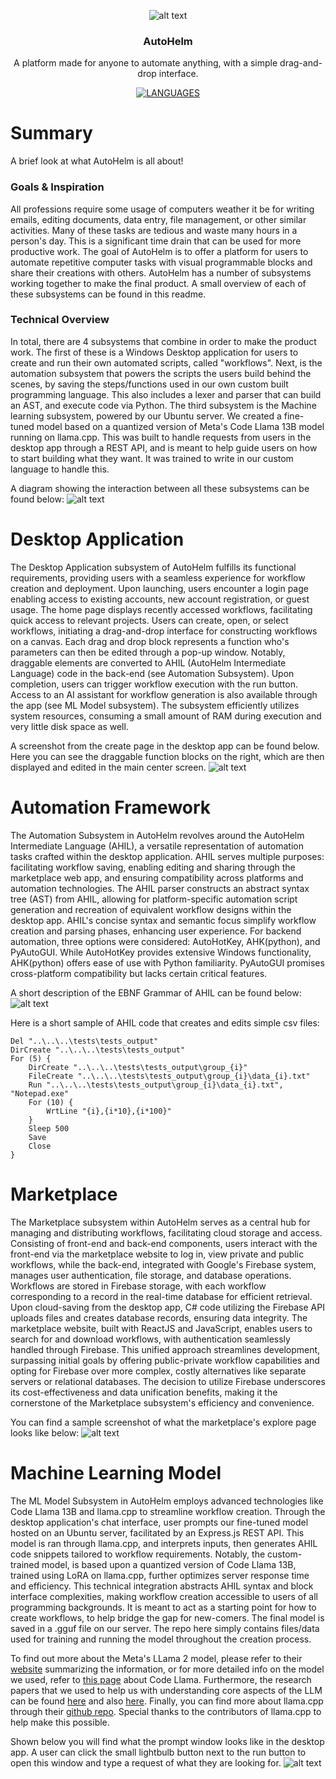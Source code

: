 <div align="center">

![alt text](https://raw.githubusercontent.com/AutoHelm-Inc/.github/main/profile/image-14.png)

### AutoHelm
A platform made for anyone to automate anything, with a simple drag-and-drop interface.

[![LANGUAGES](https://img.shields.io/badge/Languages-C%23,%20Python,%20JavaScript-blue)]()

</div>

# Summary
A brief look at what AutoHelm is all about!

### Goals & Inspiration
All professions require some usage of computers weather it be for writing emails, editing documents, data entry, file management, or other similar activities. Many of these tasks are tedious and waste many hours in a person's day. This is a significant time drain that can be used for more productive work. The goal of AutoHelm is to offer a platform for users to automate repetitive computer tasks with visual programmable blocks and share their creations with others. AutoHelm has a number of subsystems working together to make the final product. A small overview of each of these subsystems can be found in this readme. 

### Technical Overview
In total, there are 4 subsystems that combine in order to make the product work. The first of these is a Windows Desktop application for users to create and run their own automated scripts, called "workflows". Next, is the automation subsystem that powers the scripts the users build behind the scenes, by saving the steps/functions used in our own custom built programming language. This also includes a lexer and parser that can build an AST, and execute code via Python. The third subsystem is the Machine learning subsystem, powered by our Ubuntu server. We created a fine-tuned model based on a quantized version of Meta's Code Llama 13B model running on llama.cpp. This was built to handle requests from users in the desktop app through a REST API, and is meant to help guide users on how to start building what they want. It was trained to write in our custom language to handle this.

A diagram showing the interaction between all these subsystems can be found below:
![alt text](https://raw.githubusercontent.com/AutoHelm-Inc/.github/main/profile/image-9.png)

# Desktop Application
The Desktop Application subsystem of AutoHelm fulfills its functional requirements, providing users with a seamless experience for workflow creation and deployment. Upon launching, users encounter a login page enabling access to existing accounts, new account registration, or guest usage. The home page displays recently accessed workflows, facilitating quick access to relevant projects. Users can create, open, or select workflows, initiating a drag-and-drop interface for constructing workflows on a canvas. Each drag and drop block represents a function who's parameters can then be edited through a pop-up window. Notably, draggable elements are converted to AHIL (AutoHelm Intermediate Language) code in the back-end (see Automation Subsystem). Upon completion, users can trigger workflow execution with the run button. Access to an AI assistant for workflow generation is also available through the app (see ML Model subsystem). The subsystem efficiently utilizes system resources, consuming a small amount of RAM during execution and very little disk space as well.

A screenshot from the create page in the desktop app can be found below. Here you can see the draggable function blocks on the right, which are then displayed and edited in the main center screen.
![alt text](https://raw.githubusercontent.com/AutoHelm-Inc/.github/main/profile/image-7.png)

# Automation Framework
The Automation Subsystem in AutoHelm revolves around the AutoHelm Intermediate Language (AHIL), a versatile representation of automation tasks crafted within the desktop application. AHIL serves multiple purposes: facilitating workflow saving, enabling editing and sharing through the marketplace web app, and ensuring compatibility across platforms and automation technologies. The AHIL parser constructs an abstract syntax tree (AST) from AHIL, allowing for platform-specific automation script generation and recreation of equivalent workflow designs within the desktop app. AHIL's concise syntax and semantic focus simplify workflow creation and parsing phases, enhancing user experience. For backend automation, three options were considered: AutoHotKey, AHK(python), and PyAutoGUI. While AutoHotKey provides extensive Windows functionality, AHK(python) offers ease of use with Python familiarity. PyAutoGUI promises cross-platform compatibility but lacks certain critical features. 

A short description of the EBNF Grammar of AHIL can be found below:
![alt text](https://raw.githubusercontent.com/AutoHelm-Inc/.github/main/profile/image-8.png)

Here is a short sample of AHIL code that creates and edits simple csv files:
```
Del "..\..\..\tests\tests_output"
DirCreate "..\..\..\tests\tests_output"
For (5) {
    DirCreate "..\..\..\tests\tests_output\group_{i}"
    FileCreate "..\..\..\tests\tests_output\group_{i}\data_{i}.txt"
    Run "..\..\..\tests\tests_output\group_{i}\data_{i}.txt", "Notepad.exe"
    For (10) {
        WrtLine "{i},{i*10},{i*100}"
    }
    Sleep 500
    Save
    Close
}
```

# Marketplace
The Marketplace subsystem within AutoHelm serves as a central hub for managing and distributing workflows, facilitating cloud storage and access. Consisting of front-end and back-end components, users interact with the front-end via the marketplace website to log in, view private and public workflows, while the back-end, integrated with Google's Firebase system, manages user authentication, file storage, and database operations. Workflows are stored in Firebase storage, with each workflow corresponding to a record in the real-time database for efficient retrieval. Upon cloud-saving from the desktop app, C# code utilizing the Firebase API uploads files and creates database records, ensuring data integrity. The marketplace website, built with ReactJS and JavaScript, enables users to search for and download workflows, with authentication seamlessly handled through Firebase. This unified approach streamlines development, surpassing initial goals by offering public-private workflow capabilities and opting for Firebase over more complex, costly alternatives like separate servers or relational databases. The decision to utilize Firebase underscores its cost-effectiveness and data unification benefits, making it the cornerstone of the Marketplace subsystem's efficiency and convenience. 

You can find a sample screenshot of what the marketplace's explore page looks like below:
![alt text](https://raw.githubusercontent.com/AutoHelm-Inc/.github/main/profile/image-6.png)

# Machine Learning Model
The ML Model Subsystem in AutoHelm employs advanced technologies like Code Llama 13B and llama.cpp to streamline workflow creation. Through the desktop application's chat interface, user prompts our fine-tuned model hosted on an Ubuntu server, facilitated by an Express.js REST API. This model is ran through llama.cpp, and interprets inputs, then generates AHIL code snippets tailored to workflow requirements. Notably, the custom-trained model, is based upon a quantized version of Code Llama 13B, trained using LoRA on llama.cpp, further optimizes server response time and efficiency. This technical integration abstracts AHIL syntax and block interface complexities, making workflow creation accessible to users of all programming backgrounds. It is meant to act as a starting point for how to create workflows, to help bridge the gap for new-comers. The final model is saved in a .gguf file on our server. The repo here simply contains files/data used for training and running the model throughout the creation process.

To find out more about the Meta's LLama 2 model, please refer to their [website](https://llama.meta.com/) summarizing the information, or for more detailed info on the model we used, refer to [this page](https://ai.meta.com/blog/code-llama-large-language-model-coding/) about Code Llama. Furthermore, the research papers that we used to help us with understanding core aspects of the LLM can be found [here](https://ai.meta.com/research/publications/llama-2-open-foundation-and-fine-tuned-chat-models/) and also [here](https://ai.meta.com/research/publications/code-llama-open-foundation-models-for-code/). Finally, you can find more about llama.cpp through their [github repo](https://github.com/ggerganov/llama.cpp). Special thanks to the contributors of llama.cpp to help make this possible.

Shown below you will find what the prompt window looks like in the desktop app. A user can click the small lightbulb button next to the run button to open this window and type a request of what they are looking for.
![alt text](https://raw.githubusercontent.com/AutoHelm-Inc/.github/main/profile/image-11.png)
